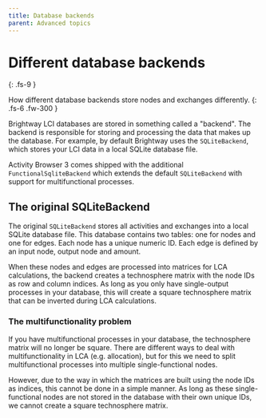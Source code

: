 ```yaml
---
title: Database backends
parent: Advanced topics
---
```

# Different database backends
{: .fs-9 }

How different database backends store nodes and exchanges differently.
{: .fs-6 .fw-300 }

Brightway LCI databases are stored in something called a "backend". The backend is responsible for storing and processing the data that makes up the database. For example, by default Brightway uses the `SQLiteBackend`, which stores your LCI data in a local SQLite database file.

Activity Browser 3 comes shipped with the additional `FunctionalSqliteBackend` which extends the default `SQLiteBackend` with support for multifunctional processes.

## The original SQLiteBackend
The original `SQLiteBackend` stores all activities and exchanges into a local SQLite database file. This database contains two tables: one for nodes and one for edges. Each node has a unique numeric ID. Each edge is defined by an input node, output node and amount.

When these nodes and edges are processed into matrices for LCA calculations, the backend creates a technosphere matrix with the node IDs as row and column indices. As long as you only have single-output processes in your database, this will create a square technosphere matrix that can be inverted during LCA calculations.

### The multifunctionality problem
If you have multifunctional processes in your database, the technosphere matrix will no longer be square. There are different ways to deal with multifunctionality in LCA (e.g. allocation), but for this we need to split multifunctional processes into multiple single-functional nodes.

However, due to the way in which the matrices are built using the node IDs as indices, this cannot be done in a simple manner. As long as these single-functional nodes are not stored in the database with their own unique IDs, we cannot create a square technosphere matrix.
